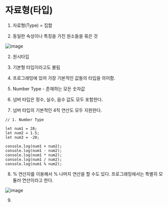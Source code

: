 # 자료형(타입)

1. 자료형(Type) = 집합
   
  2. 동일한 속성이나 특징을 가진 원소들을 묶은 것

  ![image](https://github.com/user-attachments/assets/1194be87-15a0-4ba8-b407-670e7bc525f4)

2. 원시타입

3. 기본형 타입이라고도 불림

4. 프로그래밍에 있어 가장 기본적인 값들의 타입을 의미함.

5. Number Type - 존재하는 모든 숫자값

6. 넘버 타입은 정수, 실수, 음수 값도 모두 포함한다.

7. 넘버 타입의 기본적인 4칙 연산도 모두 지원한다.

```
// 1. Number Type

let num1 = 28;
let num2 = 1.5;
let num3 = -20;

console.log(num1 + num2);
console.log(num1 - num2);
console.log(num1 * num2);
console.log(num1 / num2);
console.log(num1 % num2);
```

8. % 연산자를 이용해서 % 나머지 연산을 할 수도 있다. 프로그래밍에서는 특별히 모듈러 연산이라고 한다.

![image](https://github.com/user-attachments/assets/ff5399d5-1361-4990-803f-18c77a481943)

9. 


      
    
 

